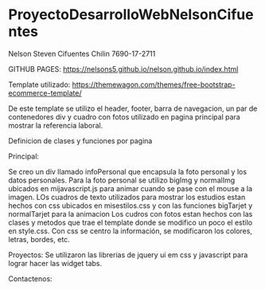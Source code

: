# ProyectoDesarrolloWebNelsonCifuentes

Nelson Steven Cifuentes Chilin
7690-17-2711

GITHUB PAGES:
https://nelsons5.github.io/nelson.github.io/index.html

Template utilizado:
https://themewagon.com/themes/free-bootstrap-ecommerce-template/

De este template se utilizo el header, footer, barra de navegacion, un par de contenedores div y  cuadro con fotos utilizado en pagina principal para mostrar la referencia laboral.

Definicion de clases y funciones por pagina 

Principal:

Se creo un div llamado infoPersonal que encapsula la foto personal y los datos personales.
Para la foto personal se utilizo bigImg y normalImg ubicados en mijavascript.js para animar cuando se pase con el mouse a la imagen.
LOs cuadros de texto utilizados para mostrar los estudios estan hechos con css ubicados en misestilos.css y con las funciones bigTarjet y normalTarjet para la animacion
Los cudros con fotos estan hechos con las clases y metodos que trae el template donde se modifico un poco el estilo en style.css.
Con css se centro la información, se modificaron los colores, letras, bordes, etc.

Proyectos:
Se utilizaron las librerias de jquery ui em css y javascript para lograr hacer las widget tabs.

Contactenos:





